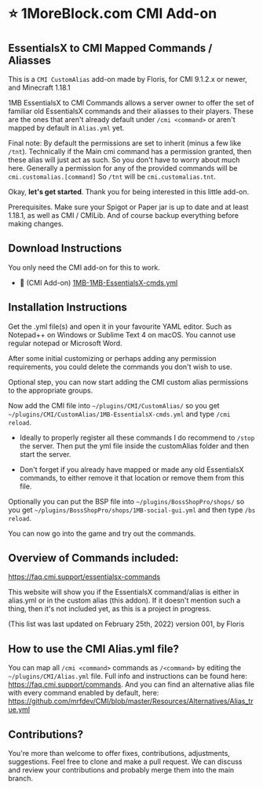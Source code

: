 # :star: 1MoreBlock.com CMI Add-on

## EssentialsX to CMI Mapped Commands / Aliasses

This is a `CMI CustomAlias` add-on made by Floris, for CMI 9.1.2.x or newer, and Minecraft 1.18.1

1MB EssentialsX to CMI Commands allows a server owner to offer the set of familiar old EssentialsX commands and their aliasses to their players. These are the ones that aren't already default under `/cmi <command>` or aren't mapped by default in `Alias.yml` yet.

Final note: By default the permissions are set to inherit (minus a few like `/tnt`). Technically if the Main cmi command has a permission granted, then these alias will just act as such. So you don't have to worry about much here. Generally a permission for any of the provided commands will be `cmi.customalias.[command]` So `/tnt` will be `cmi.customalias.tnt`. 

Okay, **let's get started**. Thank you for being interested in this little add-on.

Prerequisites. Make sure your Spigot or Paper jar is up to date and at least 1.18.1, as well as CMI / CMILib. And of course backup everything before making changes. 

## Download Instructions

You only need the CMI add-on for this to work.

- :file_folder: (CMI Add-on) [1MB-1MB-EssentialsX-cmds.yml](/Resources/Add-ons/essentialsx/1MB-EssentialsX-cmds.yml)


## Installation Instructions

Get the .yml file(s) and open it in your favourite YAML editor. Such as Notepad++ on Windows or Sublime Text 4 on macOS. You cannot use regular notepad or Microsoft Word.

After some initial customizing or perhaps adding any permission requirements, you could delete the commands you don't wish to use.

Optional step, you can now start adding the CMI custom alias permissions to the appropriate groups.

Now add the CMI file into `~/plugins/CMI/CustomAlias/` so you get `~/plugins/CMI/CustomAlias/1MB-EssentialsX-cmds.yml` and type `/cmi reload`.

- Ideally to properly register all these commands I do recommend to `/stop` the server. Then put the yml file inside the customAlias folder and then start the server. 

- Don't forget if you already have mapped or made any old EssentialsX commands, to either remove it that location or remove them from this file. 

Optionally you can put the BSP file into `~/plugins/BossShopPro/shops/` so you get `~/plugins/BossShopPro/shops/1MB-social-gui.yml` and then type `/bs reload`.

You can now go into the game and try out the commands.

## Overview of Commands included:

<https://faq.cmi.support/essentialsx-commands>

This website will show you if the EssentialsX command/alias is either in alias.yml or in the custom alias (this addon). If it doesn't mention such a thing, then it's not included yet, as this is a project in progress.

(This list was last updated on February 25th, 2022)
version 001, by Floris

## How to use the CMI Alias.yml file?

You can map all `/cmi <command>` commands as `/<command>` by editing the `~/plugins/CMI/Alias.yml` file. Full info and instructions can be found here: <https://faq.cmi.support/commands>. And you can find an alternative alias file with every command enabled by default, here: <https://github.com/mrfdev/CMI/blob/master/Resources/Alternatives/Alias_true.yml>

## Contributions?

You're more than welcome to offer fixes, contributions, adjustments, suggestions. Feel free to clone and make a pull request. We can discuss and review your contributions and probably merge them into the main branch. 

